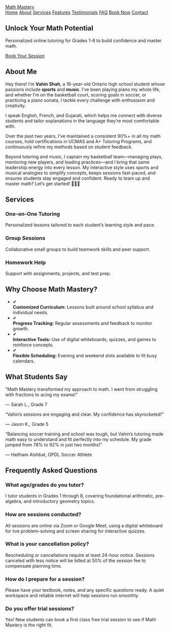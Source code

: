 <html lang="en">
<head>
  <meta charset="UTF-8" />
  <meta name="viewport" content="width=device-width, initial-scale=1.0" />
  <title>Math Mastery</title>
  <!-- Tailwind CSS via CDN -->
  <script src="https://cdn.tailwindcss.com"></script>
</head>
<body class="bg-black text-blue-300 min-h-screen flex flex-col">
  <!-- Navigation -->
  <nav class="bg-black shadow-md">
    <div class="container mx-auto px-4 py-4 flex justify-between items-center">
      <a href="#home" class="text-2xl font-bold text-blue-400">Math Mastery</a>
      <div class="space-x-4">
        <a href="#home" class="hover:text-blue-200">Home</a>
        <a href="#about" class="hover:text-blue-200">About</a>
        <a href="#services" class="hover:text-blue-200">Services</a>
        <a href="#features" class="hover:text-blue-200">Features</a>
        <a href="#testimonials" class="hover:text-blue-200">Testimonials</a>
        <a href="#faq" class="hover:text-blue-200">FAQ</a>
        <a href="#booking" class="hover:text-blue-200">Book Now</a>
        <a href="https://docs.google.com/forms/d/1S-S_6X-x9PYrEi24YiQ4N41m142P_7IMpIGBGS2j_zU/edit" target="_blank" class="hover:text-blue-200">Contact</a>
      </div>
    </div>
  </nav>
  <main class="flex-grow">
    <!-- Hero Section -->
    <section id="home" class="container mx-auto px-4 py-16 flex flex-col md:flex-row items-center bg-blue-900 rounded-lg shadow-lg">
      <div class="md:w-1/2">
        <h1 class="text-5xl font-bold mb-6 text-blue-400">Unlock Your Math Potential</h1>
        <p class="mb-6 text-lg text-blue-200">Personalized online tutoring for Grades 1-8 to build confidence and master math.</p>
        <a href="#booking" class="inline-block px-8 py-4 bg-blue-400 text-black rounded-full hover:bg-blue-300">Book Your Session</a>
      </div>
      <div class="md:w-1/2 mt-8 md:mt-0">
      </div>
    </section>
    <!-- About Section -->
    <section id="about" class="container mx-auto px-4 py-16 bg-black rounded-lg shadow-lg mt-12">
      <h2 class="text-3xl font-bold mb-4 text-blue-400">About Me</h2>
      <p class="text-blue-200 leading-relaxed mb-4">
        Hey there! I’m <strong>Vahin Shah</strong>, a 16-year-old Ontario high school student whose passions include <strong>sports</strong> and <strong>music</strong>. I’ve been playing piano my whole life, and whether I’m on the basketball court, scoring goals in soccer, or practicing a piano sonata, I tackle every challenge with enthusiasm and creativity.
      </p>
      <p class="text-blue-200 leading-relaxed mb-4">
        I speak English, French, and Gujarati, which helps me connect with diverse students and tailor explanations in the language they’re most comfortable with.
      </p>
      <p class="text-blue-200 leading-relaxed mb-4">
        Over the past two years, I’ve maintained a consistent 90%+ in all my math courses, hold certifications in UCMAS and A+ Tutoring Programs, and continuously refine my methods based on student feedback.
      </p>
      <p class="text-blue-200 leading-relaxed">
        Beyond tutoring and music, I captain my basketball team—managing plays, mentoring new players, and leading practices—and I bring that same leadership energy into every lesson. My interactive style uses sports and musical analogies to simplify concepts, keeps sessions fast-paced, and ensures students stay engaged and confident. Ready to team up and master math? Let’s get started! 🏀🎹➗
      </p>
    </section>
    <!-- Services Section -->
    <section id="services" class="container mx-auto px-4 py-16 bg-black rounded-lg shadow-lg mt-12">
      <h2 class="text-3xl font-bold mb-8 text-blue-400">Services</h2>
      <div class="grid grid-cols-1 md:grid-cols-3 gap-8">
        <div class="p-6 bg-blue-800 rounded-lg shadow hover:shadow-lg transition">
          <h3 class="text-xl font-semibold mb-2 text-blue-200">One-on-One Tutoring</h3>
          <p class="text-blue-200">Personalized lessons tailored to each student’s learning style and pace.</p>
        </div>
        <div class="p-6 bg-blue-800 rounded-lg shadow hover:shadow-lg transition">
          <h3 class="text-xl font-semibold mb-2 text-blue-200">Group Sessions</h3>
          <p class="text-blue-200">Collaborative small groups to build teamwork skills and peer support.</p>
        </div>
        <div class="p-6 bg-blue-800 rounded-lg shadow hover:shadow-lg transition">
          <h3 class="text-xl font-semibold mb-2 text-blue-200">Homework Help</h3>
          <p class="text-blue-200">Support with assignments, projects, and test prep.</p>
        </div>
      </div>
    </section>
    <!-- Features Section -->
    <section id="features" class="container mx-auto px-4 py-16 bg-black rounded-lg shadow-lg mt-12">
      <h2 class="text-3xl font-bold mb-8 text-blue-400">Why Choose Math Mastery?</h2>
      <ul class="space-y-6 text-blue-200">
        <li class="flex items-start"><span class="text-2xl text-blue-400 mr-4">✔</span><div><strong>Customized Curriculum:</strong> Lessons built around school syllabus and individual needs.</div></li>
        <li class="flex items-start"><span class="text-2xl text-blue-400 mr-4">✔</span><div><strong>Progress Tracking:</strong> Regular assessments and feedback to monitor growth.</div></li>
        <li class="flex items-start"><span class="text-2xl text-blue-400 mr-4">✔</span><div><strong>Interactive Tools:</strong> Use of digital whiteboards, quizzes, and games to reinforce concepts.</div></li>
        <li class="flex items-start"><span class="text-2xl text-blue-400 mr-4">✔</span><div><strong>Flexible Scheduling:</strong> Evening and weekend slots available to fit busy calendars.</div></li>
      </ul>
    </section>
    <!-- Testimonials Section -->
    <section id="testimonials" class="container mx-auto px-4 py-16 bg-black rounded-lg shadow-lg mt-12">
      <h2 class="text-3xl font-bold mb-8 text-blue-400">What Students Say</h2>
      <div class="grid grid-cols-1 md:grid-cols-3 gap-8">
        <div class="p-6 bg-blue-800 rounded-lg shadow">
          <p class="italic mb-4 text-blue-200">“Math Mastery transformed my approach to math. I went from struggling with fractions to acing my exams!”</p>
          <p class="font-semibold text-blue-200">— Sarah L., Grade 7</p>
        </div>
        <div class="p-6 bg-blue-800 rounded-lg shadow">
          <p class="italic mb-4 text-blue-200">“Vahin’s sessions are engaging and clear. My confidence has skyrocketed!”</p>
          <p class="font-semibold text-blue-200">— Jason K., Grade 5</p>
        </div>
        <div class="p-6 bg-blue-800 rounded-lg shadow">
          <p class="italic mb-4 text-blue-200">“Balancing soccer training and school was tough, but Vahin’s tutoring made math easy to understand and fit perfectly into my schedule. My grade jumped from 78% to 92% in just two months!”</p>
          <p class="font-semibold text-blue-200">— Haitham Alshbat, OPDL Soccer Athlete</p>
        </div>
      </div>
    </section>
    <!-- FAQ Section -->
    <section id="faq" class="container mx-auto px-4 py-16 bg-black rounded-lg shadow-lg mt-12">
      <h2 class="text-3xl font-bold mb-8 text-blue-400">Frequently Asked Questions</h2>
      <div class="space-y-6 text-blue-200">
        <div>
          <h3 class="font-semibold">What age/grades do you tutor?</h3>
          <p>I tutor students in Grades 1 through 8, covering foundational arithmetic, pre-algebra, and introductory geometry topics.</p>
        </div>
        <div>
          <h3 class="font-semibold">How are sessions conducted?</h3>
          <p>All sessions are online via Zoom or Google Meet, using a digital whiteboard for live problem-solving and screen sharing for interactive quizzes.</p>
        </div>
        <div>
          <h3 class="font-semibold">What is your cancellation policy?</h3>
          <p>Rescheduling or cancellations require at least 24-hour notice. Sessions canceled with less notice will be billed at 50% of the session fee to compensate planning time.</p>
        </div>
        <div>
          <h3 class="font-semibold">How do I prepare for a session?</h3>
          <p>Please have your textbook, notes, and any specific questions ready. A quiet workspace and reliable internet will help sessions run smoothly.</p>
        </div>
        <div>
          <h3 class="font-semibold">Do you offer trial sessions?</h3>
          <p>Yes! New students can book a first class free trial session to see if Math Mastery is the right fit.</p>
        </div>
      </div>
    </section>
    <!!-- Booking Section -->
    <https://docs.google.com/forms/d/1S-S_6X-x9PYrEi24YiQ4N41m142P_7IMpIGBGS2j_zU/edit>
